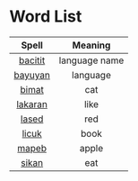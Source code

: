 # Word List

|Spell|Meaning|
|:-:|:-:|
|[bacitit](./dic/bacitit.md)|language name|
|[bayuyan](./dic/bayuyan.md)|language|
|[bimat](./dic/bimat.md)|cat|
|[lakaran](./dic/lakaran.md)|like|
|[lased](./dic/lased.md)|red|
|[licuk](./dic/licuk.md)|book|
|[mapeb](./dic/mapeb.md)|apple|
|[sikan](./dic/sikan.md)|eat|
